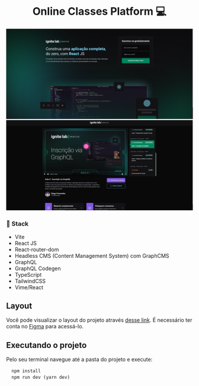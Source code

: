 <h1 align='center'>
  Online Classes Platform 💻
</h1>

<img src="./assets/1.png" alt="image" />
<img src="./assets/2.png" alt="image" />

### 🚀 Stack
* Vite
* React JS
* React-router-dom
* Headless CMS (Content Management System) com GraphCMS
* GraphQL
* GraphQL Codegen
* TypeScript
* TailwindCSS
* Vime/React

## Layout
Você pode visualizar o layout do projeto através [desse link](https://www.figma.com/community/file/1120711251998877938). É necessário ter conta no [Figma](http://figma.com/) para acessá-lo.

## Executando o projeto

Pelo seu terminal navegue até a pasta do projeto e execute:

```cl
  npm install
  npm run dev (yarn dev)

```

